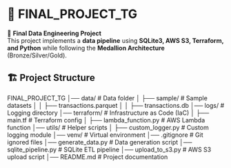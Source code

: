 # 🚀 FINAL_PROJECT_TG

📌 **Final Data Engineering Project**  
This project implements a **data pipeline** using **SQLite3, AWS S3, Terraform, and Python** while following the **Medallion Architecture** (Bronze/Silver/Gold).

## 🏗️ Project Structure

FINAL_PROJECT_TG │── data/ # Data folder │ ├── sample/ # Sample datasets │ │ ├── transactions.parquet │ │ ├── transactions.db │── logs/ # Logging directory │── terraform/ # Infrastructure as Code (IaC) │ ├── main.tf # Terraform config │ ├── lambda_function.py # AWS Lambda function │── utils/ # Helper scripts │ ├── custom_logger.py # Custom logging module │── venv/ # Virtual environment │── .gitignore # Git ignored files │── generate_data.py # Data generation script │── sqlite_pipeline.py # SQLite ETL pipeline │── upload_to_s3.py # AWS S3 upload script │── README.md # Project documentation